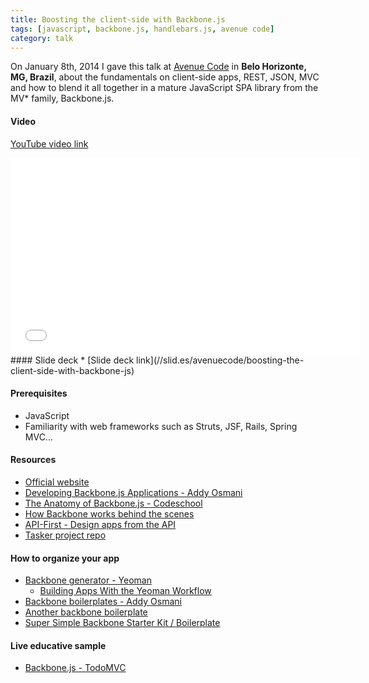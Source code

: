 ```yaml
---
title: Boosting the client-side with Backbone.js
tags: [javascript, backbone.js, handlebars.js, avenue code]
category: talk
---
```


On January 8th, 2014 I gave this talk at [Avenue Code](http://www.avenuecode.com) in **Belo Horizonte, MG, Brazil**, about the fundamentals on client-side apps, REST, JSON, MVC and how to blend it all together in a mature JavaScript SPA library from the MV* family, Backbone.js.

#### Video
[YouTube video link](//www.youtube.com/watch?v=8ZzqMFAU_Kw)
<iframe width="560" height="315" src="//www.youtube.com/embed/8ZzqMFAU_Kw" frameborder="0" allowfullscreen="allowfullscreen"> </iframe><br/>
#### Slide deck
* [Slide deck link](//slid.es/avenuecode/boosting-the-client-side-with-backbone-js)

#### Prerequisites

* JavaScript
* Familiarity with web frameworks such as Struts, JSF, Rails, Spring MVC...

#### Resources

* [Official website](http://backbonejs.org)
* [Developing Backbone.js Applications - Addy Osmani](http://addyosmani.github.io/backbone-fundamentals)
* [The Anatomy of Backbone.js - Codeschool](http://backbone.codeschool.com)
* [How Backbone works behind the scenes](http://backbonejs.org/docs/backbone.html)
* [API-First - Design apps from the API](http://www.api-first.com/)
* [Tasker project repo](https://github.com/tiagorg/tasker)

#### How to organize your app

* [Backbone generator - Yeoman](https://github.com/yeoman/generator-backbone)
    * [Building Apps With the Yeoman Workflow](http://net.tutsplus.com/tutorials/javascript-ajax/building-apps-with-the-yeoman-workflow/)
* [Backbone boilerplates - Addy Osmani](https://github.com/addyosmani/backbone-boilerplates)
* [Another backbone boilerplate](http://backboneboilerplate.com/)
* [Super Simple Backbone Starter Kit / Boilerplate](http://webapplog.com/super-simple-backbone-starter-kit-boilerplate/)

#### Live educative sample

* [Backbone.js - TodoMVC](http://todomvc.com/architecture-examples/backbone/)

